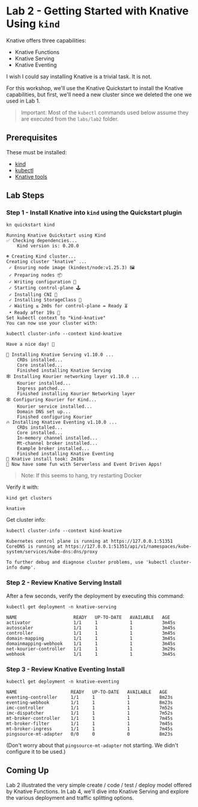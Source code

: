 # Lab 2 - Getting Started with Knative Using `kind`

Knative offers three capabilities:
- Knative Functions
- Knative Serving
- Knative Eventing

I wish I could say installing Knative is a trivial task. It is not.

For this workshop, we'll use the Knative Quickstart to install the Knative capabilities, but first, 
we'll need a new cluster since we deleted the one we used in Lab 1.

> Important: Most of the `kubectl` commands used below assume they are executed from the `labs/lab2` folder. 

## Prerequisites

These must be installed:

- [kind](../../setup_instructions/tools/kind.md)
- [kubectl](../../setup_instructions/tools/kubectl.md)
- [Knative tools](../../setup_instructions/tools/kn_tools.md)

## Lab Steps

### Step 1 - Install Knative into `kind` using the Quickstart plugin

```shell
kn quickstart kind
```
```text
Running Knative Quickstart using Kind
✅ Checking dependencies...
    Kind version is: 0.20.0

☸ Creating Kind cluster...
Creating cluster "knative" ...
 ✓ Ensuring node image (kindest/node:v1.25.3) 🖼 
 ✓ Preparing nodes 📦  
 ✓ Writing configuration 📜 
 ✓ Starting control-plane 🕹️ 
 ✓ Installing CNI 🔌 
 ✓ Installing StorageClass 💾 
 ✓ Waiting ≤ 2m0s for control-plane = Ready ⏳ 
 • Ready after 19s 💚
Set kubectl context to "kind-knative"
You can now use your cluster with:

kubectl cluster-info --context kind-knative

Have a nice day! 👋

🍿 Installing Knative Serving v1.10.0 ...
    CRDs installed...
    Core installed...
    Finished installing Knative Serving
🕸️ Installing Kourier networking layer v1.10.0 ...
    Kourier installed...
    Ingress patched...
    Finished installing Kourier Networking layer
🕸 Configuring Kourier for Kind...
    Kourier service installed...
    Domain DNS set up...
    Finished configuring Kourier
🔥 Installing Knative Eventing v1.10.0 ... 
    CRDs installed...
    Core installed...
    In-memory channel installed...
    Mt-channel broker installed...
    Example broker installed...
    Finished installing Knative Eventing
🚀 Knative install took: 2m10s 
🎉 Now have some fun with Serverless and Event Driven Apps!
```
> Note: If this seems to hang, try restarting Docker

Verify it with:
```shell
kind get clusters
```
```text
knative
```

Get cluster info:
```shell
kubectl cluster-info --context kind-knative
```
```text
Kubernetes control plane is running at https://127.0.0.1:51351
CoreDNS is running at https://127.0.0.1:51351/api/v1/namespaces/kube-system/services/kube-dns:dns/proxy

To further debug and diagnose cluster problems, use 'kubectl cluster-info dump'.
```

### Step 2 - Review Knative Serving Install

After a few seconds, verify the deployment by executing this command:
```shell
kubectl get deployment -n knative-serving
```
```text
NAME                     READY   UP-TO-DATE   AVAILABLE   AGE
activator                1/1     1            1           3m45s
autoscaler               1/1     1            1           3m45s
controller               1/1     1            1           3m45s
domain-mapping           1/1     1            1           3m45s
domainmapping-webhook    1/1     1            1           3m45s
net-kourier-controller   1/1     1            1           3m29s
webhook                  1/1     1            1           3m45s
```

### Step 3 - Review Knative Eventing Install

```shell
kubectl get deployment -n knative-eventing
```
```text
NAME                    READY   UP-TO-DATE   AVAILABLE   AGE
eventing-controller     1/1     1            1           8m23s
eventing-webhook        1/1     1            1           8m23s
imc-controller          1/1     1            1           7m52s
imc-dispatcher          1/1     1            1           7m52s
mt-broker-controller    1/1     1            1           7m45s
mt-broker-filter        1/1     1            1           7m45s
mt-broker-ingress       1/1     1            1           7m45s
pingsource-mt-adapter   0/0     0            0           8m23s
```
(Don't worry about that `pingsource-mt-adapter` not starting. We didn't configure it to be used.)

## Coming Up

Lab 2 illustrated the very simple create / code / test / deploy model offered by Knative Functions. In Lab 4, we'll
dive into Knative Serving and explore the various deployment and traffic splitting options.
